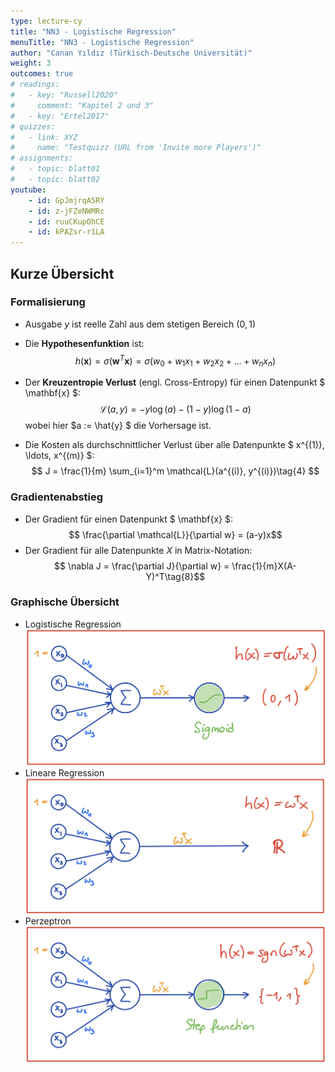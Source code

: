 ```yaml
---
type: lecture-cy
title: "NN3 - Logistische Regression"
menuTitle: "NN3 - Logistische Regression"
author: "Canan Yıldız (Türkisch-Deutsche Universität)"
weight: 3
outcomes: true
# readings:
#   - key: "Russell2020"
#     comment: "Kapitel 2 und 3"
#   - key: "Ertel2017"
# quizzes:
#   - link: XYZ
#     name: "Testquizz (URL from 'Invite more Players')"
# assignments:
#   - topic: blatt01
#   - topic: blatt02
youtube:
    - id: GpJmjrqA5RY
    - id: z-jFZeNWMRc
    - id: ruuCKupOhCE
    - id: kPAZsr-r1LA
---
```


## Kurze Übersicht

### Formalisierung
*   Ausgabe $y$ ist reelle Zahl aus dem stetigen Bereich $(0,1)$
*   Die **Hypothesenfunktion** ist:
    $$ h(\mathbf{x}) = \sigma (\mathbf{w}^T\mathbf{x}) = \sigma (w_0 + w_1x_1 + w_2x_2 + \ldots + w_nx_n) $$

*   Der **Kreuzentropie Verlust** (engl. Cross-Entropy) für einen Datenpunkt $ \mathbf{x} $: 
    $$ \mathcal{L}(a, y) =  - y  \log(a) - (1-y)  \log(1-a)\tag{3} $$
    wobei hier $a := \hat{y} $ die Vorhersage ist.

*   Die Kosten als durchschnittlicher Verlust über alle Datenpunkte $ x^{(1)}, \ldots, x^{(m)} $:
$$ J = \frac{1}{m} \sum_{i=1}^m \mathcal{L}(a^{(i)}, y^{(i)})\tag{4} $$


### Gradientenabstieg
*   Der Gradient für einen Datenpunkt $ \mathbf{x} $:
$$  \frac{\partial \mathcal{L}}{\partial w} = (a-y)x$$
*   Der Gradient für alle Datenpunkte $X$ in Matrix-Notation:
$$ \nabla J = \frac{\partial J}{\partial w} = \frac{1}{m}X(A-Y)^T\tag{8}$$


### Graphische Übersicht
*   Logistische Regression
    ![](images/log_reg_nn.png)
*   Lineare Regression
    ![](images/lin_reg_nn.png)
*   Perzeptron
    ![](images/perzeptron_nn.png)


